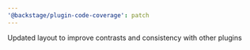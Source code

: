 ```yaml
---
'@backstage/plugin-code-coverage': patch
---
```


Updated layout to improve contrasts and consistency with other plugins

